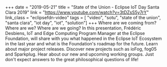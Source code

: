 +++
date = "2019-05-21"
title = "State of the Union - Eclipse IoT Day Santa Clara 2019"
link = "https://www.youtube.com/watch?v=3tDZsS5y7rY"
link_class  = "eclipsefdn-video"
tags = [ "video", "sotu", "state of the union", "santa clara", "iot day", "iot", "solution"]
+++
Where are we coming from? Where are we? Where are we going? In this presentation, Frédéric Desbiens, IoT and Edge Computing Program Manager at the Eclipse Foundation, will share with you what happened in the Eclipse IoT Ecosystem in the last year and what is the Foundation's roadmap for the future. Learn about major project releases. Discover new projects such as ioFog, fog05 and Sparkplug. Hear about our new and upcoming working groups. Just don't expect answers to the great philosophical questions of life!